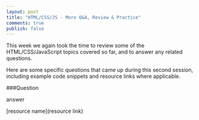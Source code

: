 ```yaml
---
layout: post
title: "HTML/CSS/JS - More Q&A, Review & Practice"
comments: true
publish: false
---
```


This week we again took the time to review some of the HTML/CSS/JavaScript topics covered so far, and to answer any related questions.

Here are some specific questions that came up during this second session, including example code snippets and resource links where applicable.


###Question

answer


[resource name](resource link)



